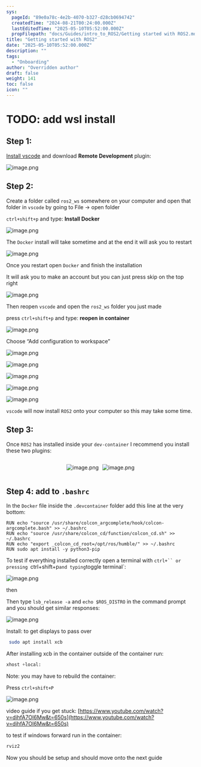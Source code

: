 ```yaml
---
sys:
  pageId: "89e0a78c-4e2b-4070-b327-d28cb0694742"
  createdTime: "2024-08-21T00:24:00.000Z"
  lastEditedTime: "2025-05-10T05:52:00.000Z"
  propFilepath: "docs/Guides/intro_to_ROS2/Getting started with ROS2.md"
title: "Getting started with ROS2"
date: "2025-05-10T05:52:00.000Z"
description: ""
tags:
  - "Onboarding"
author: "Overridden author"
draft: false
weight: 141
toc: false
icon: ""
---
```


# TODO: add wsl install

## Step 1:

[Install vscode](https://code.visualstudio.com/download) and download **Remote Development** plugin:

![image.png](https://prod-files-secure.s3.us-west-2.amazonaws.com/d518164a-d88e-44d1-a4ee-3adb3bd8bce0/efb52993-1881-4a40-b95e-6f020334f022/image.png?X-Amz-Algorithm=AWS4-HMAC-SHA256&X-Amz-Content-Sha256=UNSIGNED-PAYLOAD&X-Amz-Credential=ASIAZI2LB466WJL45BE4%2F20250524%2Fus-west-2%2Fs3%2Faws4_request&X-Amz-Date=20250524T131842Z&X-Amz-Expires=3600&X-Amz-Security-Token=IQoJb3JpZ2luX2VjEEgaCXVzLXdlc3QtMiJHMEUCIBulmBdVoRgxDZZNtw3xwEt7d2CpQtbjDR0XkytYN%2FH%2BAiEAvPaqwxvYjREv%2FdcEuFJRkaAWqbDuEzjpvM%2BohIkIH3gq%2FwMIERAAGgw2Mzc0MjMxODM4MDUiDIfjUF2056nGII07dSrcAzL6aiKomZKijsc8SLUoOtJJlbX7EommATdkicTuZoxRrq6VxACMnRKOjQluS%2FQTOJFOUK%2BMeLYCCF393eUznPcJGCYUP30UzAmXif1VXe16lz%2FYKqcfInhvDSeR07IiPd%2BQqijxModIJtQhbJCsfXXttTCGnSxBKVOhN2FVtqc6ToAmBBHY%2BWYzCD4g5NOH7hbvrYa%2BZ2G9ZN6wMqiRk6udbVoQxaz1nuanBRy9WPWcfBf9cEIdqulKGUVedJj1iL5LTVIHoUSUJhUWEFoqaJ5evCildnZkNUuj5c3poVazS0xfpq66n9aWGIStDjwo3OOkqtbWJMoDgM3Gwf3i5XcvxSCg0wtTW5ICr%2FHEfwXcLg6FrzydynkihPd3Q9QPrlNnM5dCw1cxFUC9vnlfJrP9HUgfwqY1BSpf%2FL2pzeKD%2FBGlTCsV6ak0Jz%2BKfe85n%2BVr6JXZhwDdZ1LlfplOUZNp64agSI8nbBacBUAU%2B5cXYXPKppc2sukokMODFUlp9H%2FmOv%2BY1vTm6x7qwXg6GxRQHs6Y9cJkBSpXsyKwTnI5eU9L9VADZaIcvoWgOQfIVgOoWN5l%2BPHZlyLXIsBHb%2FdUA87pnydO8oywHik0pLRpPXEmAHbusb2vRm9DMLCAxsEGOqUBP0DkxSvGB0loHfyKxqkqXYx%2BKjGtLzzVqHXrRNF%2BzBq2qL%2BhVd4jG3dE6X4kzPyPybSjDVMwATw31Of9kIDC0%2BcGbuwqi%2FoxpUjCcJJmpnYe9KyG6fE2%2BKIdncSCGR9wNOV5%2FGPw2Z6rd9JfO4e%2BBrn%2BOC5kOcar7L0VeG1oEmshJZ684xejngvjI3eqoWk%2FJVx2d9Lc0eK90DbV6Lpu8XKCHM%2F5&X-Amz-Signature=2b79be57c069a0a759650d32e9de2240087295d06730f9ba56f36ea52296d80a&X-Amz-SignedHeaders=host&x-id=GetObject)

## Step 2:

Create a folder called `ros2_ws` somewhere on your computer and open that folder in `vscode` by going to File → open folder 

`ctrl+shift+p` and type: **Install Docker**

![image.png](https://prod-files-secure.s3.us-west-2.amazonaws.com/d518164a-d88e-44d1-a4ee-3adb3bd8bce0/2269dc0e-1cd5-47ff-bceb-c04ad9b2eab0/image.png?X-Amz-Algorithm=AWS4-HMAC-SHA256&X-Amz-Content-Sha256=UNSIGNED-PAYLOAD&X-Amz-Credential=ASIAZI2LB466WJL45BE4%2F20250524%2Fus-west-2%2Fs3%2Faws4_request&X-Amz-Date=20250524T131842Z&X-Amz-Expires=3600&X-Amz-Security-Token=IQoJb3JpZ2luX2VjEEgaCXVzLXdlc3QtMiJHMEUCIBulmBdVoRgxDZZNtw3xwEt7d2CpQtbjDR0XkytYN%2FH%2BAiEAvPaqwxvYjREv%2FdcEuFJRkaAWqbDuEzjpvM%2BohIkIH3gq%2FwMIERAAGgw2Mzc0MjMxODM4MDUiDIfjUF2056nGII07dSrcAzL6aiKomZKijsc8SLUoOtJJlbX7EommATdkicTuZoxRrq6VxACMnRKOjQluS%2FQTOJFOUK%2BMeLYCCF393eUznPcJGCYUP30UzAmXif1VXe16lz%2FYKqcfInhvDSeR07IiPd%2BQqijxModIJtQhbJCsfXXttTCGnSxBKVOhN2FVtqc6ToAmBBHY%2BWYzCD4g5NOH7hbvrYa%2BZ2G9ZN6wMqiRk6udbVoQxaz1nuanBRy9WPWcfBf9cEIdqulKGUVedJj1iL5LTVIHoUSUJhUWEFoqaJ5evCildnZkNUuj5c3poVazS0xfpq66n9aWGIStDjwo3OOkqtbWJMoDgM3Gwf3i5XcvxSCg0wtTW5ICr%2FHEfwXcLg6FrzydynkihPd3Q9QPrlNnM5dCw1cxFUC9vnlfJrP9HUgfwqY1BSpf%2FL2pzeKD%2FBGlTCsV6ak0Jz%2BKfe85n%2BVr6JXZhwDdZ1LlfplOUZNp64agSI8nbBacBUAU%2B5cXYXPKppc2sukokMODFUlp9H%2FmOv%2BY1vTm6x7qwXg6GxRQHs6Y9cJkBSpXsyKwTnI5eU9L9VADZaIcvoWgOQfIVgOoWN5l%2BPHZlyLXIsBHb%2FdUA87pnydO8oywHik0pLRpPXEmAHbusb2vRm9DMLCAxsEGOqUBP0DkxSvGB0loHfyKxqkqXYx%2BKjGtLzzVqHXrRNF%2BzBq2qL%2BhVd4jG3dE6X4kzPyPybSjDVMwATw31Of9kIDC0%2BcGbuwqi%2FoxpUjCcJJmpnYe9KyG6fE2%2BKIdncSCGR9wNOV5%2FGPw2Z6rd9JfO4e%2BBrn%2BOC5kOcar7L0VeG1oEmshJZ684xejngvjI3eqoWk%2FJVx2d9Lc0eK90DbV6Lpu8XKCHM%2F5&X-Amz-Signature=b8784a536cc8c2037af1f791629017b9070f74efda692d8d9025104cf5ff3df6&X-Amz-SignedHeaders=host&x-id=GetObject)

The `Docker` install will take sometime and at the end it will ask you to restart

![image.png](https://prod-files-secure.s3.us-west-2.amazonaws.com/d518164a-d88e-44d1-a4ee-3adb3bd8bce0/ed233f78-be33-4b1f-b89c-9c346c0e961e/image.png?X-Amz-Algorithm=AWS4-HMAC-SHA256&X-Amz-Content-Sha256=UNSIGNED-PAYLOAD&X-Amz-Credential=ASIAZI2LB466WJL45BE4%2F20250524%2Fus-west-2%2Fs3%2Faws4_request&X-Amz-Date=20250524T131842Z&X-Amz-Expires=3600&X-Amz-Security-Token=IQoJb3JpZ2luX2VjEEgaCXVzLXdlc3QtMiJHMEUCIBulmBdVoRgxDZZNtw3xwEt7d2CpQtbjDR0XkytYN%2FH%2BAiEAvPaqwxvYjREv%2FdcEuFJRkaAWqbDuEzjpvM%2BohIkIH3gq%2FwMIERAAGgw2Mzc0MjMxODM4MDUiDIfjUF2056nGII07dSrcAzL6aiKomZKijsc8SLUoOtJJlbX7EommATdkicTuZoxRrq6VxACMnRKOjQluS%2FQTOJFOUK%2BMeLYCCF393eUznPcJGCYUP30UzAmXif1VXe16lz%2FYKqcfInhvDSeR07IiPd%2BQqijxModIJtQhbJCsfXXttTCGnSxBKVOhN2FVtqc6ToAmBBHY%2BWYzCD4g5NOH7hbvrYa%2BZ2G9ZN6wMqiRk6udbVoQxaz1nuanBRy9WPWcfBf9cEIdqulKGUVedJj1iL5LTVIHoUSUJhUWEFoqaJ5evCildnZkNUuj5c3poVazS0xfpq66n9aWGIStDjwo3OOkqtbWJMoDgM3Gwf3i5XcvxSCg0wtTW5ICr%2FHEfwXcLg6FrzydynkihPd3Q9QPrlNnM5dCw1cxFUC9vnlfJrP9HUgfwqY1BSpf%2FL2pzeKD%2FBGlTCsV6ak0Jz%2BKfe85n%2BVr6JXZhwDdZ1LlfplOUZNp64agSI8nbBacBUAU%2B5cXYXPKppc2sukokMODFUlp9H%2FmOv%2BY1vTm6x7qwXg6GxRQHs6Y9cJkBSpXsyKwTnI5eU9L9VADZaIcvoWgOQfIVgOoWN5l%2BPHZlyLXIsBHb%2FdUA87pnydO8oywHik0pLRpPXEmAHbusb2vRm9DMLCAxsEGOqUBP0DkxSvGB0loHfyKxqkqXYx%2BKjGtLzzVqHXrRNF%2BzBq2qL%2BhVd4jG3dE6X4kzPyPybSjDVMwATw31Of9kIDC0%2BcGbuwqi%2FoxpUjCcJJmpnYe9KyG6fE2%2BKIdncSCGR9wNOV5%2FGPw2Z6rd9JfO4e%2BBrn%2BOC5kOcar7L0VeG1oEmshJZ684xejngvjI3eqoWk%2FJVx2d9Lc0eK90DbV6Lpu8XKCHM%2F5&X-Amz-Signature=39dbb0a24eae08c31555e98e575312a65df02bf8695a6b8a408ea81a0df3a737&X-Amz-SignedHeaders=host&x-id=GetObject)

Once you restart open `Docker` and finish the installation

It will ask you to make an account but you can just press skip on the top right

![image.png](https://prod-files-secure.s3.us-west-2.amazonaws.com/d518164a-d88e-44d1-a4ee-3adb3bd8bce0/21010ad9-1659-4fd9-9f59-9932a09b2a3d/image.png?X-Amz-Algorithm=AWS4-HMAC-SHA256&X-Amz-Content-Sha256=UNSIGNED-PAYLOAD&X-Amz-Credential=ASIAZI2LB466WJL45BE4%2F20250524%2Fus-west-2%2Fs3%2Faws4_request&X-Amz-Date=20250524T131842Z&X-Amz-Expires=3600&X-Amz-Security-Token=IQoJb3JpZ2luX2VjEEgaCXVzLXdlc3QtMiJHMEUCIBulmBdVoRgxDZZNtw3xwEt7d2CpQtbjDR0XkytYN%2FH%2BAiEAvPaqwxvYjREv%2FdcEuFJRkaAWqbDuEzjpvM%2BohIkIH3gq%2FwMIERAAGgw2Mzc0MjMxODM4MDUiDIfjUF2056nGII07dSrcAzL6aiKomZKijsc8SLUoOtJJlbX7EommATdkicTuZoxRrq6VxACMnRKOjQluS%2FQTOJFOUK%2BMeLYCCF393eUznPcJGCYUP30UzAmXif1VXe16lz%2FYKqcfInhvDSeR07IiPd%2BQqijxModIJtQhbJCsfXXttTCGnSxBKVOhN2FVtqc6ToAmBBHY%2BWYzCD4g5NOH7hbvrYa%2BZ2G9ZN6wMqiRk6udbVoQxaz1nuanBRy9WPWcfBf9cEIdqulKGUVedJj1iL5LTVIHoUSUJhUWEFoqaJ5evCildnZkNUuj5c3poVazS0xfpq66n9aWGIStDjwo3OOkqtbWJMoDgM3Gwf3i5XcvxSCg0wtTW5ICr%2FHEfwXcLg6FrzydynkihPd3Q9QPrlNnM5dCw1cxFUC9vnlfJrP9HUgfwqY1BSpf%2FL2pzeKD%2FBGlTCsV6ak0Jz%2BKfe85n%2BVr6JXZhwDdZ1LlfplOUZNp64agSI8nbBacBUAU%2B5cXYXPKppc2sukokMODFUlp9H%2FmOv%2BY1vTm6x7qwXg6GxRQHs6Y9cJkBSpXsyKwTnI5eU9L9VADZaIcvoWgOQfIVgOoWN5l%2BPHZlyLXIsBHb%2FdUA87pnydO8oywHik0pLRpPXEmAHbusb2vRm9DMLCAxsEGOqUBP0DkxSvGB0loHfyKxqkqXYx%2BKjGtLzzVqHXrRNF%2BzBq2qL%2BhVd4jG3dE6X4kzPyPybSjDVMwATw31Of9kIDC0%2BcGbuwqi%2FoxpUjCcJJmpnYe9KyG6fE2%2BKIdncSCGR9wNOV5%2FGPw2Z6rd9JfO4e%2BBrn%2BOC5kOcar7L0VeG1oEmshJZ684xejngvjI3eqoWk%2FJVx2d9Lc0eK90DbV6Lpu8XKCHM%2F5&X-Amz-Signature=3a50cca52c14d1f7ad89a8559222bfb2bbdf93a184b18688003c775e5a697601&X-Amz-SignedHeaders=host&x-id=GetObject)

Then reopen `vscode` and open the `ros2_ws` folder you just made

press `ctrl+shift+p` and type: **reopen in container**

![image.png](https://prod-files-secure.s3.us-west-2.amazonaws.com/d518164a-d88e-44d1-a4ee-3adb3bd8bce0/4e93b8c2-41ad-488c-8095-c74205196118/image.png?X-Amz-Algorithm=AWS4-HMAC-SHA256&X-Amz-Content-Sha256=UNSIGNED-PAYLOAD&X-Amz-Credential=ASIAZI2LB466WJL45BE4%2F20250524%2Fus-west-2%2Fs3%2Faws4_request&X-Amz-Date=20250524T131842Z&X-Amz-Expires=3600&X-Amz-Security-Token=IQoJb3JpZ2luX2VjEEgaCXVzLXdlc3QtMiJHMEUCIBulmBdVoRgxDZZNtw3xwEt7d2CpQtbjDR0XkytYN%2FH%2BAiEAvPaqwxvYjREv%2FdcEuFJRkaAWqbDuEzjpvM%2BohIkIH3gq%2FwMIERAAGgw2Mzc0MjMxODM4MDUiDIfjUF2056nGII07dSrcAzL6aiKomZKijsc8SLUoOtJJlbX7EommATdkicTuZoxRrq6VxACMnRKOjQluS%2FQTOJFOUK%2BMeLYCCF393eUznPcJGCYUP30UzAmXif1VXe16lz%2FYKqcfInhvDSeR07IiPd%2BQqijxModIJtQhbJCsfXXttTCGnSxBKVOhN2FVtqc6ToAmBBHY%2BWYzCD4g5NOH7hbvrYa%2BZ2G9ZN6wMqiRk6udbVoQxaz1nuanBRy9WPWcfBf9cEIdqulKGUVedJj1iL5LTVIHoUSUJhUWEFoqaJ5evCildnZkNUuj5c3poVazS0xfpq66n9aWGIStDjwo3OOkqtbWJMoDgM3Gwf3i5XcvxSCg0wtTW5ICr%2FHEfwXcLg6FrzydynkihPd3Q9QPrlNnM5dCw1cxFUC9vnlfJrP9HUgfwqY1BSpf%2FL2pzeKD%2FBGlTCsV6ak0Jz%2BKfe85n%2BVr6JXZhwDdZ1LlfplOUZNp64agSI8nbBacBUAU%2B5cXYXPKppc2sukokMODFUlp9H%2FmOv%2BY1vTm6x7qwXg6GxRQHs6Y9cJkBSpXsyKwTnI5eU9L9VADZaIcvoWgOQfIVgOoWN5l%2BPHZlyLXIsBHb%2FdUA87pnydO8oywHik0pLRpPXEmAHbusb2vRm9DMLCAxsEGOqUBP0DkxSvGB0loHfyKxqkqXYx%2BKjGtLzzVqHXrRNF%2BzBq2qL%2BhVd4jG3dE6X4kzPyPybSjDVMwATw31Of9kIDC0%2BcGbuwqi%2FoxpUjCcJJmpnYe9KyG6fE2%2BKIdncSCGR9wNOV5%2FGPw2Z6rd9JfO4e%2BBrn%2BOC5kOcar7L0VeG1oEmshJZ684xejngvjI3eqoWk%2FJVx2d9Lc0eK90DbV6Lpu8XKCHM%2F5&X-Amz-Signature=05de3fc113c2b714777ba988526b3e4dbbbdb9c5b70df420d100c168fc8d6503&X-Amz-SignedHeaders=host&x-id=GetObject)

Choose “Add configuration to workspace”

![image.png](https://prod-files-secure.s3.us-west-2.amazonaws.com/d518164a-d88e-44d1-a4ee-3adb3bd8bce0/9560b282-5060-4989-ba37-97e7b2c22476/image.png?X-Amz-Algorithm=AWS4-HMAC-SHA256&X-Amz-Content-Sha256=UNSIGNED-PAYLOAD&X-Amz-Credential=ASIAZI2LB466WJL45BE4%2F20250524%2Fus-west-2%2Fs3%2Faws4_request&X-Amz-Date=20250524T131842Z&X-Amz-Expires=3600&X-Amz-Security-Token=IQoJb3JpZ2luX2VjEEgaCXVzLXdlc3QtMiJHMEUCIBulmBdVoRgxDZZNtw3xwEt7d2CpQtbjDR0XkytYN%2FH%2BAiEAvPaqwxvYjREv%2FdcEuFJRkaAWqbDuEzjpvM%2BohIkIH3gq%2FwMIERAAGgw2Mzc0MjMxODM4MDUiDIfjUF2056nGII07dSrcAzL6aiKomZKijsc8SLUoOtJJlbX7EommATdkicTuZoxRrq6VxACMnRKOjQluS%2FQTOJFOUK%2BMeLYCCF393eUznPcJGCYUP30UzAmXif1VXe16lz%2FYKqcfInhvDSeR07IiPd%2BQqijxModIJtQhbJCsfXXttTCGnSxBKVOhN2FVtqc6ToAmBBHY%2BWYzCD4g5NOH7hbvrYa%2BZ2G9ZN6wMqiRk6udbVoQxaz1nuanBRy9WPWcfBf9cEIdqulKGUVedJj1iL5LTVIHoUSUJhUWEFoqaJ5evCildnZkNUuj5c3poVazS0xfpq66n9aWGIStDjwo3OOkqtbWJMoDgM3Gwf3i5XcvxSCg0wtTW5ICr%2FHEfwXcLg6FrzydynkihPd3Q9QPrlNnM5dCw1cxFUC9vnlfJrP9HUgfwqY1BSpf%2FL2pzeKD%2FBGlTCsV6ak0Jz%2BKfe85n%2BVr6JXZhwDdZ1LlfplOUZNp64agSI8nbBacBUAU%2B5cXYXPKppc2sukokMODFUlp9H%2FmOv%2BY1vTm6x7qwXg6GxRQHs6Y9cJkBSpXsyKwTnI5eU9L9VADZaIcvoWgOQfIVgOoWN5l%2BPHZlyLXIsBHb%2FdUA87pnydO8oywHik0pLRpPXEmAHbusb2vRm9DMLCAxsEGOqUBP0DkxSvGB0loHfyKxqkqXYx%2BKjGtLzzVqHXrRNF%2BzBq2qL%2BhVd4jG3dE6X4kzPyPybSjDVMwATw31Of9kIDC0%2BcGbuwqi%2FoxpUjCcJJmpnYe9KyG6fE2%2BKIdncSCGR9wNOV5%2FGPw2Z6rd9JfO4e%2BBrn%2BOC5kOcar7L0VeG1oEmshJZ684xejngvjI3eqoWk%2FJVx2d9Lc0eK90DbV6Lpu8XKCHM%2F5&X-Amz-Signature=301aeeb34597b4ae9f13edeff9c8b0b6f3885b13e7c4e00aa70d7d3d43319fe2&X-Amz-SignedHeaders=host&x-id=GetObject)

![image.png](https://prod-files-secure.s3.us-west-2.amazonaws.com/d518164a-d88e-44d1-a4ee-3adb3bd8bce0/2ee63f81-886b-48e8-a553-dc6e5eac99e4/image.png?X-Amz-Algorithm=AWS4-HMAC-SHA256&X-Amz-Content-Sha256=UNSIGNED-PAYLOAD&X-Amz-Credential=ASIAZI2LB466WJL45BE4%2F20250524%2Fus-west-2%2Fs3%2Faws4_request&X-Amz-Date=20250524T131842Z&X-Amz-Expires=3600&X-Amz-Security-Token=IQoJb3JpZ2luX2VjEEgaCXVzLXdlc3QtMiJHMEUCIBulmBdVoRgxDZZNtw3xwEt7d2CpQtbjDR0XkytYN%2FH%2BAiEAvPaqwxvYjREv%2FdcEuFJRkaAWqbDuEzjpvM%2BohIkIH3gq%2FwMIERAAGgw2Mzc0MjMxODM4MDUiDIfjUF2056nGII07dSrcAzL6aiKomZKijsc8SLUoOtJJlbX7EommATdkicTuZoxRrq6VxACMnRKOjQluS%2FQTOJFOUK%2BMeLYCCF393eUznPcJGCYUP30UzAmXif1VXe16lz%2FYKqcfInhvDSeR07IiPd%2BQqijxModIJtQhbJCsfXXttTCGnSxBKVOhN2FVtqc6ToAmBBHY%2BWYzCD4g5NOH7hbvrYa%2BZ2G9ZN6wMqiRk6udbVoQxaz1nuanBRy9WPWcfBf9cEIdqulKGUVedJj1iL5LTVIHoUSUJhUWEFoqaJ5evCildnZkNUuj5c3poVazS0xfpq66n9aWGIStDjwo3OOkqtbWJMoDgM3Gwf3i5XcvxSCg0wtTW5ICr%2FHEfwXcLg6FrzydynkihPd3Q9QPrlNnM5dCw1cxFUC9vnlfJrP9HUgfwqY1BSpf%2FL2pzeKD%2FBGlTCsV6ak0Jz%2BKfe85n%2BVr6JXZhwDdZ1LlfplOUZNp64agSI8nbBacBUAU%2B5cXYXPKppc2sukokMODFUlp9H%2FmOv%2BY1vTm6x7qwXg6GxRQHs6Y9cJkBSpXsyKwTnI5eU9L9VADZaIcvoWgOQfIVgOoWN5l%2BPHZlyLXIsBHb%2FdUA87pnydO8oywHik0pLRpPXEmAHbusb2vRm9DMLCAxsEGOqUBP0DkxSvGB0loHfyKxqkqXYx%2BKjGtLzzVqHXrRNF%2BzBq2qL%2BhVd4jG3dE6X4kzPyPybSjDVMwATw31Of9kIDC0%2BcGbuwqi%2FoxpUjCcJJmpnYe9KyG6fE2%2BKIdncSCGR9wNOV5%2FGPw2Z6rd9JfO4e%2BBrn%2BOC5kOcar7L0VeG1oEmshJZ684xejngvjI3eqoWk%2FJVx2d9Lc0eK90DbV6Lpu8XKCHM%2F5&X-Amz-Signature=d49b0daace15b96c0eaee38f4b4bd254452850bfeada89d229da326ca88378a7&X-Amz-SignedHeaders=host&x-id=GetObject)

![image.png](https://prod-files-secure.s3.us-west-2.amazonaws.com/d518164a-d88e-44d1-a4ee-3adb3bd8bce0/ae1580b2-b048-407e-aed9-b584224a7a04/image.png?X-Amz-Algorithm=AWS4-HMAC-SHA256&X-Amz-Content-Sha256=UNSIGNED-PAYLOAD&X-Amz-Credential=ASIAZI2LB466WJL45BE4%2F20250524%2Fus-west-2%2Fs3%2Faws4_request&X-Amz-Date=20250524T131842Z&X-Amz-Expires=3600&X-Amz-Security-Token=IQoJb3JpZ2luX2VjEEgaCXVzLXdlc3QtMiJHMEUCIBulmBdVoRgxDZZNtw3xwEt7d2CpQtbjDR0XkytYN%2FH%2BAiEAvPaqwxvYjREv%2FdcEuFJRkaAWqbDuEzjpvM%2BohIkIH3gq%2FwMIERAAGgw2Mzc0MjMxODM4MDUiDIfjUF2056nGII07dSrcAzL6aiKomZKijsc8SLUoOtJJlbX7EommATdkicTuZoxRrq6VxACMnRKOjQluS%2FQTOJFOUK%2BMeLYCCF393eUznPcJGCYUP30UzAmXif1VXe16lz%2FYKqcfInhvDSeR07IiPd%2BQqijxModIJtQhbJCsfXXttTCGnSxBKVOhN2FVtqc6ToAmBBHY%2BWYzCD4g5NOH7hbvrYa%2BZ2G9ZN6wMqiRk6udbVoQxaz1nuanBRy9WPWcfBf9cEIdqulKGUVedJj1iL5LTVIHoUSUJhUWEFoqaJ5evCildnZkNUuj5c3poVazS0xfpq66n9aWGIStDjwo3OOkqtbWJMoDgM3Gwf3i5XcvxSCg0wtTW5ICr%2FHEfwXcLg6FrzydynkihPd3Q9QPrlNnM5dCw1cxFUC9vnlfJrP9HUgfwqY1BSpf%2FL2pzeKD%2FBGlTCsV6ak0Jz%2BKfe85n%2BVr6JXZhwDdZ1LlfplOUZNp64agSI8nbBacBUAU%2B5cXYXPKppc2sukokMODFUlp9H%2FmOv%2BY1vTm6x7qwXg6GxRQHs6Y9cJkBSpXsyKwTnI5eU9L9VADZaIcvoWgOQfIVgOoWN5l%2BPHZlyLXIsBHb%2FdUA87pnydO8oywHik0pLRpPXEmAHbusb2vRm9DMLCAxsEGOqUBP0DkxSvGB0loHfyKxqkqXYx%2BKjGtLzzVqHXrRNF%2BzBq2qL%2BhVd4jG3dE6X4kzPyPybSjDVMwATw31Of9kIDC0%2BcGbuwqi%2FoxpUjCcJJmpnYe9KyG6fE2%2BKIdncSCGR9wNOV5%2FGPw2Z6rd9JfO4e%2BBrn%2BOC5kOcar7L0VeG1oEmshJZ684xejngvjI3eqoWk%2FJVx2d9Lc0eK90DbV6Lpu8XKCHM%2F5&X-Amz-Signature=2259f144518cbe738d00c4fc9e23a12e26cec99a755bac0bf4e99da1be900314&X-Amz-SignedHeaders=host&x-id=GetObject)

![image.png](https://prod-files-secure.s3.us-west-2.amazonaws.com/d518164a-d88e-44d1-a4ee-3adb3bd8bce0/53255b28-f75e-430f-b9e3-c0ac8577e42b/image.png?X-Amz-Algorithm=AWS4-HMAC-SHA256&X-Amz-Content-Sha256=UNSIGNED-PAYLOAD&X-Amz-Credential=ASIAZI2LB466WJL45BE4%2F20250524%2Fus-west-2%2Fs3%2Faws4_request&X-Amz-Date=20250524T131842Z&X-Amz-Expires=3600&X-Amz-Security-Token=IQoJb3JpZ2luX2VjEEgaCXVzLXdlc3QtMiJHMEUCIBulmBdVoRgxDZZNtw3xwEt7d2CpQtbjDR0XkytYN%2FH%2BAiEAvPaqwxvYjREv%2FdcEuFJRkaAWqbDuEzjpvM%2BohIkIH3gq%2FwMIERAAGgw2Mzc0MjMxODM4MDUiDIfjUF2056nGII07dSrcAzL6aiKomZKijsc8SLUoOtJJlbX7EommATdkicTuZoxRrq6VxACMnRKOjQluS%2FQTOJFOUK%2BMeLYCCF393eUznPcJGCYUP30UzAmXif1VXe16lz%2FYKqcfInhvDSeR07IiPd%2BQqijxModIJtQhbJCsfXXttTCGnSxBKVOhN2FVtqc6ToAmBBHY%2BWYzCD4g5NOH7hbvrYa%2BZ2G9ZN6wMqiRk6udbVoQxaz1nuanBRy9WPWcfBf9cEIdqulKGUVedJj1iL5LTVIHoUSUJhUWEFoqaJ5evCildnZkNUuj5c3poVazS0xfpq66n9aWGIStDjwo3OOkqtbWJMoDgM3Gwf3i5XcvxSCg0wtTW5ICr%2FHEfwXcLg6FrzydynkihPd3Q9QPrlNnM5dCw1cxFUC9vnlfJrP9HUgfwqY1BSpf%2FL2pzeKD%2FBGlTCsV6ak0Jz%2BKfe85n%2BVr6JXZhwDdZ1LlfplOUZNp64agSI8nbBacBUAU%2B5cXYXPKppc2sukokMODFUlp9H%2FmOv%2BY1vTm6x7qwXg6GxRQHs6Y9cJkBSpXsyKwTnI5eU9L9VADZaIcvoWgOQfIVgOoWN5l%2BPHZlyLXIsBHb%2FdUA87pnydO8oywHik0pLRpPXEmAHbusb2vRm9DMLCAxsEGOqUBP0DkxSvGB0loHfyKxqkqXYx%2BKjGtLzzVqHXrRNF%2BzBq2qL%2BhVd4jG3dE6X4kzPyPybSjDVMwATw31Of9kIDC0%2BcGbuwqi%2FoxpUjCcJJmpnYe9KyG6fE2%2BKIdncSCGR9wNOV5%2FGPw2Z6rd9JfO4e%2BBrn%2BOC5kOcar7L0VeG1oEmshJZ684xejngvjI3eqoWk%2FJVx2d9Lc0eK90DbV6Lpu8XKCHM%2F5&X-Amz-Signature=06f3b7ffb1ef101000c5a59188b3ca91db2a1222b390bdc356e1d3dfb9cf4bb2&X-Amz-SignedHeaders=host&x-id=GetObject)

![image.png](https://prod-files-secure.s3.us-west-2.amazonaws.com/d518164a-d88e-44d1-a4ee-3adb3bd8bce0/7c562767-5af9-4ffb-97d1-327bcdf4ee00/image.png?X-Amz-Algorithm=AWS4-HMAC-SHA256&X-Amz-Content-Sha256=UNSIGNED-PAYLOAD&X-Amz-Credential=ASIAZI2LB466WJL45BE4%2F20250524%2Fus-west-2%2Fs3%2Faws4_request&X-Amz-Date=20250524T131842Z&X-Amz-Expires=3600&X-Amz-Security-Token=IQoJb3JpZ2luX2VjEEgaCXVzLXdlc3QtMiJHMEUCIBulmBdVoRgxDZZNtw3xwEt7d2CpQtbjDR0XkytYN%2FH%2BAiEAvPaqwxvYjREv%2FdcEuFJRkaAWqbDuEzjpvM%2BohIkIH3gq%2FwMIERAAGgw2Mzc0MjMxODM4MDUiDIfjUF2056nGII07dSrcAzL6aiKomZKijsc8SLUoOtJJlbX7EommATdkicTuZoxRrq6VxACMnRKOjQluS%2FQTOJFOUK%2BMeLYCCF393eUznPcJGCYUP30UzAmXif1VXe16lz%2FYKqcfInhvDSeR07IiPd%2BQqijxModIJtQhbJCsfXXttTCGnSxBKVOhN2FVtqc6ToAmBBHY%2BWYzCD4g5NOH7hbvrYa%2BZ2G9ZN6wMqiRk6udbVoQxaz1nuanBRy9WPWcfBf9cEIdqulKGUVedJj1iL5LTVIHoUSUJhUWEFoqaJ5evCildnZkNUuj5c3poVazS0xfpq66n9aWGIStDjwo3OOkqtbWJMoDgM3Gwf3i5XcvxSCg0wtTW5ICr%2FHEfwXcLg6FrzydynkihPd3Q9QPrlNnM5dCw1cxFUC9vnlfJrP9HUgfwqY1BSpf%2FL2pzeKD%2FBGlTCsV6ak0Jz%2BKfe85n%2BVr6JXZhwDdZ1LlfplOUZNp64agSI8nbBacBUAU%2B5cXYXPKppc2sukokMODFUlp9H%2FmOv%2BY1vTm6x7qwXg6GxRQHs6Y9cJkBSpXsyKwTnI5eU9L9VADZaIcvoWgOQfIVgOoWN5l%2BPHZlyLXIsBHb%2FdUA87pnydO8oywHik0pLRpPXEmAHbusb2vRm9DMLCAxsEGOqUBP0DkxSvGB0loHfyKxqkqXYx%2BKjGtLzzVqHXrRNF%2BzBq2qL%2BhVd4jG3dE6X4kzPyPybSjDVMwATw31Of9kIDC0%2BcGbuwqi%2FoxpUjCcJJmpnYe9KyG6fE2%2BKIdncSCGR9wNOV5%2FGPw2Z6rd9JfO4e%2BBrn%2BOC5kOcar7L0VeG1oEmshJZ684xejngvjI3eqoWk%2FJVx2d9Lc0eK90DbV6Lpu8XKCHM%2F5&X-Amz-Signature=8435db06927d7f64128388725711562e382cdbbf6a3105747e5a1633fa499500&X-Amz-SignedHeaders=host&x-id=GetObject)

`vscode` will now install `ROS2` onto your computer so this may take some time.

## Step 3:

Once `ROS2` has installed inside your `dev-container` I recommend you install these two plugins:

<div style="display: flex;flex-direction: row; column-gap:10px; max-width: 630px;justify-content: center;">
<div>

![image.png](https://prod-files-secure.s3.us-west-2.amazonaws.com/d518164a-d88e-44d1-a4ee-3adb3bd8bce0/3fc3d550-5a54-4ba1-ba6b-faa01cdb7369/image.png?X-Amz-Algorithm=AWS4-HMAC-SHA256&X-Amz-Content-Sha256=UNSIGNED-PAYLOAD&X-Amz-Credential=ASIAZI2LB4662UQXLKIB%2F20250524%2Fus-west-2%2Fs3%2Faws4_request&X-Amz-Date=20250524T131845Z&X-Amz-Expires=3600&X-Amz-Security-Token=IQoJb3JpZ2luX2VjEEgaCXVzLXdlc3QtMiJHMEUCIDXsN%2FUk9dRsx2ry3sC2tNVY%2BQnffy51Q2pM8qoLehmMAiEAs%2Ffgdw43dbgYsS8P30sPskl89AvCamfOtAcNkcuaO%2FEq%2FwMIERAAGgw2Mzc0MjMxODM4MDUiDI2lB%2BhFxSsRcCCdNCrcAwS7u7LvF59ovB97cFH99tu%2BwFlpfKgi0YHge3oqarggoIZuKviN5Vzg0Ss%2BFi1RJOD2XvcggCjTWR%2FWWn%2BHlPbYV2hsyFulHyvm6VsiHVQyCzl1p60UdeHSEY4PIQZYHtU29iK4NLauEzxvpvDPXSEu96etDMNc3CqAGY0F02cOlZ6L%2BWijtUfDQt3VUFf7rZd3sxwVBueQ9Mf87kzqvDiKZq%2BwzWjv1VcH0lceQFOT429yWyeAfdaCeguQiBND%2FLmhUpOsRTOakby3GoHpBljV4LfXznhf6RkOslnXsIHabkGo709XyfHjkaM%2BSsDmLfI%2BjT87%2FCzYfePzLehXs0%2FaIIX5Evrer2RJZEiUpn7nTMZB27s9ZvVtsn6L6F1wMRxvr6GWWqf4cVjN0kDHNpcr10ex5jWCIC6%2Fs%2Fz0WY0jQDev3duejg6IQKvfXOF3WtJfRwjF994YI0ivQcEh9IO2cqE25E%2FUrdb%2FWKdaxZDWTxPvzXWuqQhicPTSzNkazRQV5r6okMtc42g2UZXPcPByZyBrOqgSVXCVSgbeRK6Ay1%2FV7vPvoH%2BPJxhcWnx9l%2B0EctLP9Um%2BA80h2RzcRmiCf76NgNdk8LaiFbYo6E410PnvvbMM1hca%2FwPEMLiAxsEGOqUBte9poSWnlgMVUKjHOka6zU6FDM9fu7xSVP4y7ikAxUofyNOjo8CYsuovOLYX3%2Br1UKnzZeSwN0jhCR2%2FUp0UzbPUTz%2BToyU0e4o%2BxPNVWq67OiVdQb7yf%2F1RwyiuQZpvMPPMEuWB517Ufalk6yDcxKPEnev7a91oQ1Ea0PCEth%2FjfmfUzldmf9NWLk9oqij0cvefG2BIuhVBb8exjc8fbRGvn0lt&X-Amz-Signature=ae112294b5d1ef1199449a8e03daf4c8d4252e0f8434510d8a0f41748f07acc8&X-Amz-SignedHeaders=host&x-id=GetObject)

</div>
<div>

![image.png](https://prod-files-secure.s3.us-west-2.amazonaws.com/d518164a-d88e-44d1-a4ee-3adb3bd8bce0/d994cc66-13c2-4093-a5a3-f84cf4601a82/image.png?X-Amz-Algorithm=AWS4-HMAC-SHA256&X-Amz-Content-Sha256=UNSIGNED-PAYLOAD&X-Amz-Credential=ASIAZI2LB466TF7MP77R%2F20250524%2Fus-west-2%2Fs3%2Faws4_request&X-Amz-Date=20250524T131845Z&X-Amz-Expires=3600&X-Amz-Security-Token=IQoJb3JpZ2luX2VjEE0aCXVzLXdlc3QtMiJHMEUCIQDozgC5mFa%2FhFvGPt1yW%2FiIxhT5ZmlxDHxn8RUJnOOIzwIgbPaYVpoGBJcVSRyqmbdftcr1hg3E0tbT%2FfwrYNr%2FQ%2Fwq%2FwMIFRAAGgw2Mzc0MjMxODM4MDUiDPElsoetXZ5ev4aqPCrcA7Au4x%2FiKTVbiBVDx8PxaVl5ZVZZgNO%2Bfi9eHJFXUXSUN3LT6oWyqPgpKliiG7yL%2BxWdW7EMknD7R5ggQ9FMrk%2B7dsZHeMtufX%2FCL5nhtGcY2XmuBRbt9GkeIrPBZKb3nD08LNyHuHUTrU1o%2FhyNshattZqOsBXq%2BCD3Kk8zKtkXdXcfKyyZ1UfMw3ZlHlmlCe90coIJB7OZuokw0zFfosuV3jCeNsTCOll3QLBvQ3fq8ti4SygWr2C42JvoYSWm3pPnPVBCy6VysZGWnxzL1I0Tcg6a%2FZGaryBdFsNP7cWnBV3HkVR2PTNKVSiR4Tp%2FULttPnLTMpUaRt%2B%2F23cALEuxylYatU30W5mnFr3t9E8iqdqOjAlXpA8OusTttT1iaekkK431lHVnj2u2ATF0u%2Bzpr7J6ZsS2OjYAArc8D2gYMiqUxyqKMxsq1KbfITooCalQ0h%2FzDTpGuhn%2BLkRMaKXuygF8rsdVQHoEv6Xfpj9bKN3Ei%2F%2F1Cy%2FxmndSW80wk8fEaQ3xo5o%2F0ao9dLHxq9jB0XGgEeQkGbO28l1b1CxfzIkFYrpYaj0CXLgZ30Sx8TdQ8aPrSFZLJbjjFUSWt12qiddmc7gePyVbZQxUNaoONCTX3N9XWPCFjldfMJbyxsEGOqUBgoIOMHUyYQnFCrSN8r%2BwPhKUF3jRwwWSM%2B8N0XuaC44zk7pv1Or1oW46Y1hVMbHViUMq12f6hiPVQ3xNYzgCqtTZ13Bz9J6pYkMkHzYkqi%2FizYIeBPIp%2FZcT%2BqJwSa2VGP8CwV1eT65xy12nmH%2BZRzFuzzUSMOQuHgRSoy%2BCKFtf%2BDnz3EAj856ETKTqPqAQl0b4V0OF52E2%2FvagvU3XQwzA6HjE&X-Amz-Signature=52901d75078c3aa745885814ff996bc2400ccd17cf2a592dcf5c0e2a0c616809&X-Amz-SignedHeaders=host&x-id=GetObject)

</div>
</div>

## Step 4: add to `.bashrc`

In the `Docker` file inside the `.devcontainer` folder add this line at the very bottom: 

```docker
RUN echo "source /usr/share/colcon_argcomplete/hook/colcon-argcomplete.bash" >> ~/.bashrc
RUN echo "source /usr/share/colcon_cd/function/colcon_cd.sh" >> ~/.bashrc
RUN echo "export _colcon_cd_root=/opt/ros/humble/" >> ~/.bashrc
RUN sudo apt install -y python3-pip 
```

To test if everything installed correctly open a terminal with `ctrl+`` or pressing `ctrl+shift+p` and typing `toggle terminal`:

![image.png](https://prod-files-secure.s3.us-west-2.amazonaws.com/d518164a-d88e-44d1-a4ee-3adb3bd8bce0/6a4943d8-b04e-4c02-9a58-775f3384d1a5/image.png?X-Amz-Algorithm=AWS4-HMAC-SHA256&X-Amz-Content-Sha256=UNSIGNED-PAYLOAD&X-Amz-Credential=ASIAZI2LB466WJL45BE4%2F20250524%2Fus-west-2%2Fs3%2Faws4_request&X-Amz-Date=20250524T131842Z&X-Amz-Expires=3600&X-Amz-Security-Token=IQoJb3JpZ2luX2VjEEgaCXVzLXdlc3QtMiJHMEUCIBulmBdVoRgxDZZNtw3xwEt7d2CpQtbjDR0XkytYN%2FH%2BAiEAvPaqwxvYjREv%2FdcEuFJRkaAWqbDuEzjpvM%2BohIkIH3gq%2FwMIERAAGgw2Mzc0MjMxODM4MDUiDIfjUF2056nGII07dSrcAzL6aiKomZKijsc8SLUoOtJJlbX7EommATdkicTuZoxRrq6VxACMnRKOjQluS%2FQTOJFOUK%2BMeLYCCF393eUznPcJGCYUP30UzAmXif1VXe16lz%2FYKqcfInhvDSeR07IiPd%2BQqijxModIJtQhbJCsfXXttTCGnSxBKVOhN2FVtqc6ToAmBBHY%2BWYzCD4g5NOH7hbvrYa%2BZ2G9ZN6wMqiRk6udbVoQxaz1nuanBRy9WPWcfBf9cEIdqulKGUVedJj1iL5LTVIHoUSUJhUWEFoqaJ5evCildnZkNUuj5c3poVazS0xfpq66n9aWGIStDjwo3OOkqtbWJMoDgM3Gwf3i5XcvxSCg0wtTW5ICr%2FHEfwXcLg6FrzydynkihPd3Q9QPrlNnM5dCw1cxFUC9vnlfJrP9HUgfwqY1BSpf%2FL2pzeKD%2FBGlTCsV6ak0Jz%2BKfe85n%2BVr6JXZhwDdZ1LlfplOUZNp64agSI8nbBacBUAU%2B5cXYXPKppc2sukokMODFUlp9H%2FmOv%2BY1vTm6x7qwXg6GxRQHs6Y9cJkBSpXsyKwTnI5eU9L9VADZaIcvoWgOQfIVgOoWN5l%2BPHZlyLXIsBHb%2FdUA87pnydO8oywHik0pLRpPXEmAHbusb2vRm9DMLCAxsEGOqUBP0DkxSvGB0loHfyKxqkqXYx%2BKjGtLzzVqHXrRNF%2BzBq2qL%2BhVd4jG3dE6X4kzPyPybSjDVMwATw31Of9kIDC0%2BcGbuwqi%2FoxpUjCcJJmpnYe9KyG6fE2%2BKIdncSCGR9wNOV5%2FGPw2Z6rd9JfO4e%2BBrn%2BOC5kOcar7L0VeG1oEmshJZ684xejngvjI3eqoWk%2FJVx2d9Lc0eK90DbV6Lpu8XKCHM%2F5&X-Amz-Signature=f8637c29e25b9dd3621d3291af3e511417dd9ff96687860e67adb0810c872cee&X-Amz-SignedHeaders=host&x-id=GetObject)

then 

Then type `lsb_release -a` and `echo $ROS_DISTRO` in the command prompt and you should get similar responses:

![image.png](https://prod-files-secure.s3.us-west-2.amazonaws.com/d518164a-d88e-44d1-a4ee-3adb3bd8bce0/3e635dec-a805-4e85-8b9e-d000e5b71a4e/image.png?X-Amz-Algorithm=AWS4-HMAC-SHA256&X-Amz-Content-Sha256=UNSIGNED-PAYLOAD&X-Amz-Credential=ASIAZI2LB466WJL45BE4%2F20250524%2Fus-west-2%2Fs3%2Faws4_request&X-Amz-Date=20250524T131842Z&X-Amz-Expires=3600&X-Amz-Security-Token=IQoJb3JpZ2luX2VjEEgaCXVzLXdlc3QtMiJHMEUCIBulmBdVoRgxDZZNtw3xwEt7d2CpQtbjDR0XkytYN%2FH%2BAiEAvPaqwxvYjREv%2FdcEuFJRkaAWqbDuEzjpvM%2BohIkIH3gq%2FwMIERAAGgw2Mzc0MjMxODM4MDUiDIfjUF2056nGII07dSrcAzL6aiKomZKijsc8SLUoOtJJlbX7EommATdkicTuZoxRrq6VxACMnRKOjQluS%2FQTOJFOUK%2BMeLYCCF393eUznPcJGCYUP30UzAmXif1VXe16lz%2FYKqcfInhvDSeR07IiPd%2BQqijxModIJtQhbJCsfXXttTCGnSxBKVOhN2FVtqc6ToAmBBHY%2BWYzCD4g5NOH7hbvrYa%2BZ2G9ZN6wMqiRk6udbVoQxaz1nuanBRy9WPWcfBf9cEIdqulKGUVedJj1iL5LTVIHoUSUJhUWEFoqaJ5evCildnZkNUuj5c3poVazS0xfpq66n9aWGIStDjwo3OOkqtbWJMoDgM3Gwf3i5XcvxSCg0wtTW5ICr%2FHEfwXcLg6FrzydynkihPd3Q9QPrlNnM5dCw1cxFUC9vnlfJrP9HUgfwqY1BSpf%2FL2pzeKD%2FBGlTCsV6ak0Jz%2BKfe85n%2BVr6JXZhwDdZ1LlfplOUZNp64agSI8nbBacBUAU%2B5cXYXPKppc2sukokMODFUlp9H%2FmOv%2BY1vTm6x7qwXg6GxRQHs6Y9cJkBSpXsyKwTnI5eU9L9VADZaIcvoWgOQfIVgOoWN5l%2BPHZlyLXIsBHb%2FdUA87pnydO8oywHik0pLRpPXEmAHbusb2vRm9DMLCAxsEGOqUBP0DkxSvGB0loHfyKxqkqXYx%2BKjGtLzzVqHXrRNF%2BzBq2qL%2BhVd4jG3dE6X4kzPyPybSjDVMwATw31Of9kIDC0%2BcGbuwqi%2FoxpUjCcJJmpnYe9KyG6fE2%2BKIdncSCGR9wNOV5%2FGPw2Z6rd9JfO4e%2BBrn%2BOC5kOcar7L0VeG1oEmshJZ684xejngvjI3eqoWk%2FJVx2d9Lc0eK90DbV6Lpu8XKCHM%2F5&X-Amz-Signature=bec105069e6d7a514d4ce1a30b268c08ec033abb0c4b4e08de8a6d17a9267fc7&X-Amz-SignedHeaders=host&x-id=GetObject)

Install:  to get displays to pass over

```bash
 sudo apt install xcb
```

After installing xcb in the container outside of the container run:

```python
xhost +local:
```

Note: you may have to rebuild the container:

Press `ctrl+shift+P`

![image.png](https://prod-files-secure.s3.us-west-2.amazonaws.com/d518164a-d88e-44d1-a4ee-3adb3bd8bce0/6c2be660-2618-4c38-9c26-53554f7a0b7b/image.png?X-Amz-Algorithm=AWS4-HMAC-SHA256&X-Amz-Content-Sha256=UNSIGNED-PAYLOAD&X-Amz-Credential=ASIAZI2LB466WJL45BE4%2F20250524%2Fus-west-2%2Fs3%2Faws4_request&X-Amz-Date=20250524T131842Z&X-Amz-Expires=3600&X-Amz-Security-Token=IQoJb3JpZ2luX2VjEEgaCXVzLXdlc3QtMiJHMEUCIBulmBdVoRgxDZZNtw3xwEt7d2CpQtbjDR0XkytYN%2FH%2BAiEAvPaqwxvYjREv%2FdcEuFJRkaAWqbDuEzjpvM%2BohIkIH3gq%2FwMIERAAGgw2Mzc0MjMxODM4MDUiDIfjUF2056nGII07dSrcAzL6aiKomZKijsc8SLUoOtJJlbX7EommATdkicTuZoxRrq6VxACMnRKOjQluS%2FQTOJFOUK%2BMeLYCCF393eUznPcJGCYUP30UzAmXif1VXe16lz%2FYKqcfInhvDSeR07IiPd%2BQqijxModIJtQhbJCsfXXttTCGnSxBKVOhN2FVtqc6ToAmBBHY%2BWYzCD4g5NOH7hbvrYa%2BZ2G9ZN6wMqiRk6udbVoQxaz1nuanBRy9WPWcfBf9cEIdqulKGUVedJj1iL5LTVIHoUSUJhUWEFoqaJ5evCildnZkNUuj5c3poVazS0xfpq66n9aWGIStDjwo3OOkqtbWJMoDgM3Gwf3i5XcvxSCg0wtTW5ICr%2FHEfwXcLg6FrzydynkihPd3Q9QPrlNnM5dCw1cxFUC9vnlfJrP9HUgfwqY1BSpf%2FL2pzeKD%2FBGlTCsV6ak0Jz%2BKfe85n%2BVr6JXZhwDdZ1LlfplOUZNp64agSI8nbBacBUAU%2B5cXYXPKppc2sukokMODFUlp9H%2FmOv%2BY1vTm6x7qwXg6GxRQHs6Y9cJkBSpXsyKwTnI5eU9L9VADZaIcvoWgOQfIVgOoWN5l%2BPHZlyLXIsBHb%2FdUA87pnydO8oywHik0pLRpPXEmAHbusb2vRm9DMLCAxsEGOqUBP0DkxSvGB0loHfyKxqkqXYx%2BKjGtLzzVqHXrRNF%2BzBq2qL%2BhVd4jG3dE6X4kzPyPybSjDVMwATw31Of9kIDC0%2BcGbuwqi%2FoxpUjCcJJmpnYe9KyG6fE2%2BKIdncSCGR9wNOV5%2FGPw2Z6rd9JfO4e%2BBrn%2BOC5kOcar7L0VeG1oEmshJZ684xejngvjI3eqoWk%2FJVx2d9Lc0eK90DbV6Lpu8XKCHM%2F5&X-Amz-Signature=da27283f87350ece415ad8b2c63d298c1e6b6a13711a3dc63fc38970d2fcb239&X-Amz-SignedHeaders=host&x-id=GetObject)

video guide if you get stuck: [https://www.youtube.com/watch?v=dihfA7Ol6Mw&t=650s](https://www.youtube.com/watch?v=dihfA7Ol6Mw&t=650s)

to test if windows forward run in the container:

```bash
rviz2
```

Now you should be setup and should move onto the next guide 
